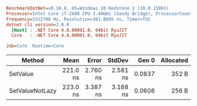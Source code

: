 ``` ini

BenchmarkDotNet=v0.10.8, OS=Windows 10 Redstone 2 (10.0.15063)
Processor=Intel Core i7-2600 CPU 3.40GHz (Sandy Bridge), ProcessorCount=8
Frequency=3312788 Hz, Resolution=301.8605 ns, Timer=TSC
dotnet cli version=2.0.0
  [Host] : .NET Core 4.6.00001.0, 64bit RyuJIT
  Core   : .NET Core 4.6.00001.0, 64bit RyuJIT

Job=Core  Runtime=Core  

```
 |          Method |     Mean |    Error |   StdDev |  Gen 0 | Allocated |
 |---------------- |---------:|---------:|---------:|-------:|----------:|
 |        SetValue | 221.0 ns | 2.760 ns | 2.581 ns | 0.0837 |     352 B |
 | SetValueNotLazy | 223.0 ns | 3.387 ns | 3.168 ns | 0.0608 |     256 B |
